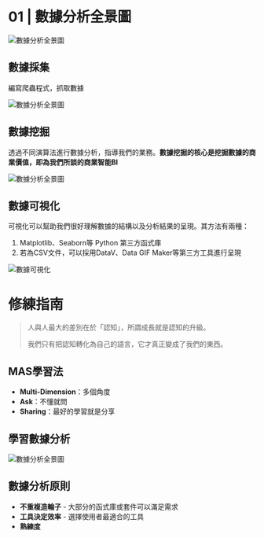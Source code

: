 #   01 | 數據分析全景圖
![數據分析全景圖](https://static001.geekbang.org/resource/image/58/68/58a51714cf4fec4ee8f4f66fdb6a5d68.jpg)

## 數據採集
編寫爬蟲程式，抓取數據

![數據分析全景圖](https://static001.geekbang.org/resource/image/80/c9/802ba8473014eba2b4431c85a77336c9.jpg)

## 數據挖掘
透過不同演算法進行數據分析，指導我們的業務。**數據挖掘的核心是挖掘數據的商業價值，即為我們所談的商業智能BI**

![數據分析全景圖](https://static001.geekbang.org/resource/image/12/a3/1267e0d928f16f4a33b62478e909e9a3.jpg)

## 數據可視化
可視化可以幫助我們很好理解數據的結構以及分析結果的呈現。其方法有兩種：
1.  Matplotlib、Seaborn等 Python 第三方函式庫
2.  若為CSV文件，可以採用DataV、Data GIF Maker等第三方工具進行呈現

![數據可視化](https://static001.geekbang.org/resource/image/c2/af/c2febe187b3c27b1965c765ea50236af.jpg)


#   修練指南

>   人與人最大的差別在於「認知」，所謂成長就是認知的升級。
>
>   我們只有把認知轉化為自己的語言，它才真正變成了我們的東西。

##  MAS學習法
-   **Multi-Dimension**：多個角度
-   **Ask**：不懂就問
-   **Sharing**：最好的學習就是分享

##  學習數據分析
![數據分析全景圖](https://static001.geekbang.org/resource/image/13/8c/1395ed64eca6bbd6dc2a413d0f1f7c8c.jpg)

##  數據分析原則
-   **不重複造輪子** - 大部分的函式庫或套件可以滿足需求
-   **工具決定效率** - 選擇使用者最適合的工具
-   **熟練度**